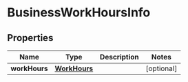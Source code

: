 

# BusinessWorkHoursInfo


## Properties

| Name | Type | Description | Notes |
|------------ | ------------- | ------------- | -------------|
|**workHours** | [**WorkHours**](WorkHours.md) |  |  [optional] |



